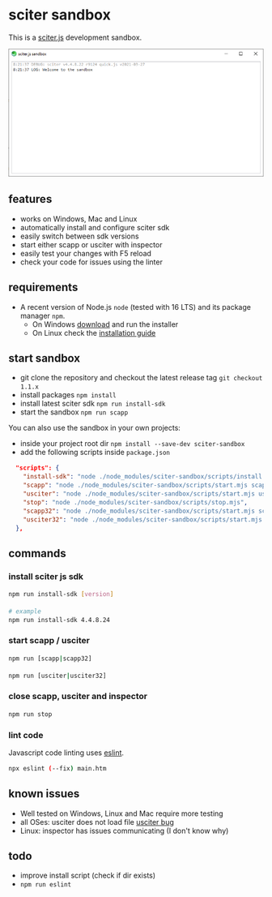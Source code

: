 # sciter sandbox

This is a [sciter.js](https://sciter.com/) development sandbox.

![sciter sandbox screenshot](https://github.com/8ctopus/sciter-sandbox/raw/master/screenshot.png)

## features

- works on Windows, Mac and Linux
- automatically install and configure sciter sdk
- easily switch between sdk versions
- start either scapp or usciter with inspector
- easily test your changes with F5 reload
- check your code for issues using the linter

## requirements

- A recent version of Node.js `node` (tested with 16 LTS) and its package manager `npm`.
    - On Windows [download](https://nodejs.dev/download/) and run the installer
    - On Linux check the [installation guide](https://www.digitalocean.com/community/tutorials/how-to-install-node-js-on-ubuntu-20-04#option-2-%E2%80%94-installing-node-js-with-apt-using-a-nodesource-ppa)

## start sandbox

- git clone the repository and checkout the latest release tag `git checkout 1.1.x`
- install packages `npm install`
- install latest sciter sdk `npm run install-sdk`
- start the sandbox `npm run scapp`

You can also use the sandbox in your own projects:

- inside your project root dir `npm install --save-dev sciter-sandbox`
- add the following scripts inside `package.json`

```json
  "scripts": {
    "install-sdk": "node ./node_modules/sciter-sandbox/scripts/install.mjs",
    "scapp": "node ./node_modules/sciter-sandbox/scripts/start.mjs scapp",
    "usciter": "node ./node_modules/sciter-sandbox/scripts/start.mjs usciter",
    "stop": "node ./node_modules/sciter-sandbox/scripts/stop.mjs",
    "scapp32": "node ./node_modules/sciter-sandbox/scripts/start.mjs scapp32",
    "usciter32": "node ./node_modules/sciter-sandbox/scripts/start.mjs usciter32"
  },
```

## commands

### install sciter js sdk

```sh
npm run install-sdk [version]

# example
npm run install-sdk 4.4.8.24
```

### start scapp / usciter

```sh
npm run [scapp|scapp32]

npm run [usciter|usciter32]
```

### close scapp, usciter and inspector

```sh
npm run stop
```

### lint code

Javascript code linting uses [eslint](https://github.com/eslint/eslint).

```sh
npx eslint (--fix) main.htm
```

## known issues

- Well tested on Windows, Linux and Mac require more testing
- all OSes: usciter does not load file [usciter bug](https://sciter.com/forums/topic/usciter-4-4-8-23-bis-command-line-load-file-bug/)
- Linux: inspector has issues communicating (I don't know why)

## todo

- improve install script (check if dir exists)
- `npm run eslint`
